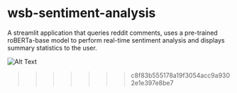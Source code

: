 # wsb-sentiment-analysis
A streamlit application that queries reddit comments, uses a pre-trained roBERTa-base model to perform real-time sentiment analysis and displays summary statistics to the user.  

![Alt Text](https://thumbs.gfycat.com/ElaborateAnguishedGlobefish-size_restricted.gif)
>>>>>>> c8f83b555178a19f3054acc9a9302e1e397e8be7
